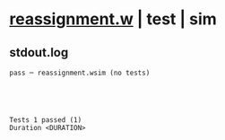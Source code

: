 # [reassignment.w](../../../../../examples/tests/valid/reassignment.w) | test | sim

## stdout.log
```log
pass ─ reassignment.wsim (no tests)
 




Tests 1 passed (1) 
Duration <DURATION>

```


